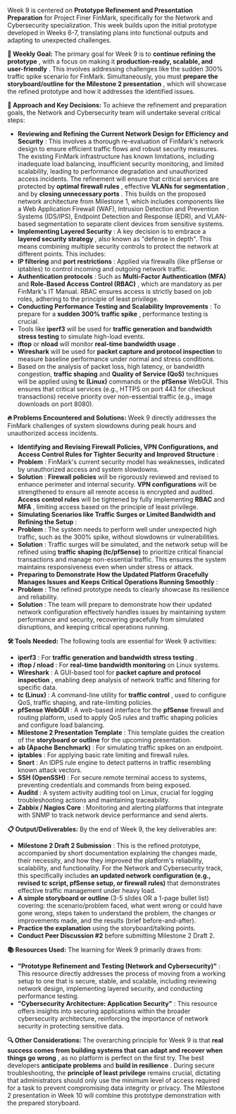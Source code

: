 Week 9 is centered on **Prototype Refinement and Presentation Preparation** for Project Finer FinMark, specifically for the Network and Cybersecurity specialization. This week builds upon the initial prototype developed in Weeks 6-7, translating plans into functional outputs and adapting to unexpected challenges.

**🎯 Weekly Goal:**
The primary goal for Week 9 is to  **continue refining the prototype** , with a focus on making it  **production-ready, scalable, and user-friendly** . This involves addressing challenges like the sudden 300% traffic spike scenario for FinMark. Simultaneously, you must  **prepare the storyboard/outline for the Milestone 2 presentation** , which will showcase the refined prototype and how it addresses the identified issues.

**🚀 Approach and Key Decisions:**
To achieve the refinement and preparation goals, the Network and Cybersecurity team will undertake several critical steps:

* **Reviewing and Refining the Current Network Design for Efficiency and Security** : This involves a thorough re-evaluation of FinMark's network design to ensure efficient traffic flows and robust security measures. The existing FinMark infrastructure has known limitations, including inadequate load balancing, insufficient security monitoring, and limited scalability, leading to performance degradation and unauthorized access incidents. The refinement will ensure that critical services are protected by  **optimal firewall rules** , effective  **VLANs for segmentation** , and by  **closing unnecessary ports** . This builds on the proposed network architecture from Milestone 1, which includes components like a Web Application Firewall (WAF), Intrusion Detection and Prevention Systems (IDS/IPS), Endpoint Detection and Response (EDR), and VLAN-based segmentation to separate client devices from sensitive systems.
* **Implementing Layered Security** : A key decision is to embrace a  **layered security strategy** , also known as "defense in depth". This means combining multiple security controls to protect the network at different points. This includes:
* **IP filtering** and  **port restrictions** : Applied via firewalls (like pfSense or iptables) to control incoming and outgoing network traffic.
* **Authentication protocols** : Such as **Multi-Factor Authentication (MFA)** and  **Role-Based Access Control (RBAC)** , which are mandatory as per FinMark's IT Manual. RBAC ensures access is strictly based on job roles, adhering to the principle of least privilege.
* **Conducting Performance Testing and Scalability Improvements** : To prepare for a  **sudden 300% traffic spike** , performance testing is crucial.
* Tools like **iperf3** will be used for **traffic generation and bandwidth stress testing** to simulate high-load events.
* **iftop** or **nload** will monitor  **real-time bandwidth usage** .
* **Wireshark** will be used for **packet capture and protocol inspection** to measure baseline performance under normal and stress conditions.
* Based on the analysis of packet loss, high latency, or bandwidth congestion, **traffic shaping** and **Quality of Service (QoS)** techniques will be applied using **tc (Linux)** commands or the **pfSense** WebGUI. This ensures that critical services (e.g., HTTPS on port 443 for checkout transactions) receive priority over non-essential traffic (e.g., image downloads on port 8080).

**🔥 Problems Encountered and Solutions:**
Week 9 directly addresses the FinMark challenges of system slowdowns during peak hours and unauthorized access incidents.

* **Identifying and Revising Firewall Policies, VPN Configurations, and Access Control Rules for Tighter Security and Improved Structure** :
* **Problem** : FinMark's current security model has weaknesses, indicated by unauthorized access and system slowdowns.
* **Solution** : **Firewall policies** will be rigorously reviewed and revised to enhance perimeter and internal security. **VPN configurations** will be strengthened to ensure all remote access is encrypted and audited. **Access control rules** will be tightened by fully implementing **RBAC** and  **MFA** , limiting access based on the principle of least privilege.
* **Simulating Scenarios like Traffic Surges or Limited Bandwidth and Refining the Setup** :
* **Problem** : The system needs to perform well under unexpected high traffic, such as the 300% spike, without slowdowns or vulnerabilities.
* **Solution** : Traffic surges will be simulated, and the network setup will be refined using **traffic shaping (tc/pfSense)** to prioritize critical financial transactions and manage non-essential traffic. This ensures the system maintains responsiveness even when under stress or attack.
* **Preparing to Demonstrate How the Updated Platform Gracefully Manages Issues and Keeps Critical Operations Running Smoothly** :
* **Problem** : The refined prototype needs to clearly showcase its resilience and reliability.
* **Solution** : The team will prepare to demonstrate how their updated network configuration effectively handles issues by maintaining system performance and security, recovering gracefully from simulated disruptions, and keeping critical operations running.

**🛠️ Tools Needed:**
The following tools are essential for Week 9 activities:

* **iperf3** : For  **traffic generation and bandwidth stress testing** .
* **iftop / nload** : For **real-time bandwidth monitoring** on Linux systems.
* **Wireshark** : A GUI-based tool for  **packet capture and protocol inspection** , enabling deep analysis of network traffic and filtering for specific data.
* **tc (Linux)** : A command-line utility for  **traffic control** , used to configure QoS, traffic shaping, and rate-limiting policies.
* **pfSense WebGUI** : A web-based interface for the **pfSense** firewall and routing platform, used to apply QoS rules and traffic shaping policies and configure load balancing.
* **Milestone 2 Presentation Template** : This template guides the creation of the **storyboard or outline** for the upcoming presentation.
* **ab (Apache Benchmark)** : For simulating traffic spikes on an endpoint.
* **iptables** : For applying basic rate limiting and firewall rules.
* **Snort** : An IDPS rule engine to detect patterns in traffic resembling known attack vectors.
* **SSH (OpenSSH)** : For secure remote terminal access to systems, preventing credentials and commands from being exposed.
* **Auditd** : A system activity auditing tool on Linux, crucial for logging troubleshooting actions and maintaining traceability.
* **Zabbix / Nagios Core** : Monitoring and alerting platforms that integrate with SNMP to track network device performance and send alerts.

**📋 Output/Deliverables:**
By the end of Week 9, the key deliverables are:

* **Milestone 2 Draft 2 Submission** : This is the refined prototype, accompanied by short documentation explaining the changes made, their necessity, and how they improved the platform's reliability, scalability, and functionality. For the Network and Cybersecurity track, this specifically includes **an updated network configuration (e.g., revised tc script, pfSense setup, or firewall rules)** that demonstrates effective traffic management under heavy load.
* **A simple storyboard or outline** (3-5 slides OR a 1-page bullet list) covering: the scenario/problem faced, what went wrong or could have gone wrong, steps taken to understand the problem, the changes or improvements made, and the results (brief before-and-after).
* **Practice the explanation** using the storyboard/talking points.
* **Conduct Peer Discussion #2** before submitting Milestone 2 Draft 2.

**📚 Resources Used:**
The learning for Week 9 primarily draws from:

* **"Prototype Refinement and Testing (Network and Cybersecurity)"** : This resource directly addresses the process of moving from a working setup to one that is secure, stable, and scalable, including reviewing network design, implementing layered security, and conducting performance testing.
* **"Cybersecurity Architecture: Application Security"** : This resource offers insights into securing applications within the broader cybersecurity architecture, reinforcing the importance of network security in protecting sensitive data.

**🔍 Other Considerations:**
The overarching principle for Week 9 is that  **real success comes from building systems that can adapt and recover when things go wrong** , as no platform is perfect on the first try. The best developers **anticipate problems** and  **build in resilience** . During secure troubleshooting, the **principle of least privilege** remains crucial, dictating that administrators should only use the minimum level of access required for a task to prevent compromising data integrity or privacy. The Milestone 2 presentation in Week 10 will combine this prototype demonstration with the prepared storyboard.
